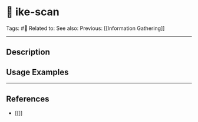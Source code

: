 # 💢 ike-scan
Tags: #💢
Related to: 
See also: 
Previous: [[Information Gathering]]

---
## Description


## Usage Examples


---
## References
- [[]]